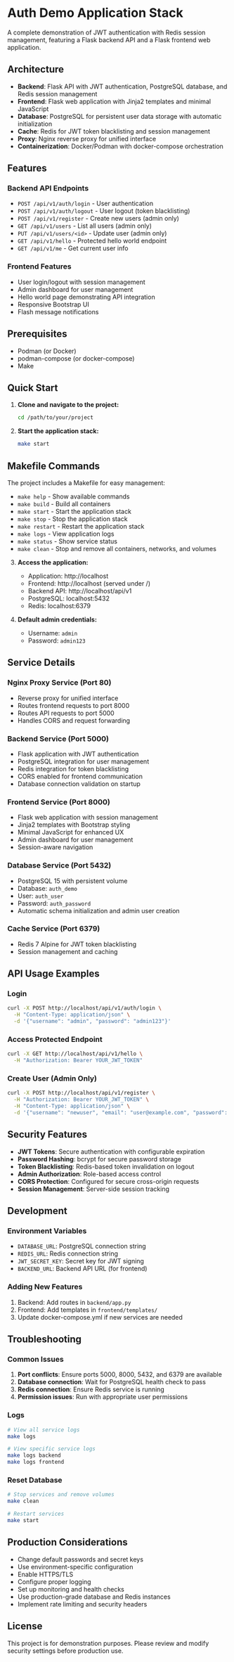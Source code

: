 # Auth Demo Application Stack

A complete demonstration of JWT authentication with Redis session management, featuring a Flask backend API and a Flask frontend web application.

## Architecture

- **Backend**: Flask API with JWT authentication, PostgreSQL database, and Redis session management
- **Frontend**: Flask web application with Jinja2 templates and minimal JavaScript
- **Database**: PostgreSQL for persistent user data storage with automatic initialization
- **Cache**: Redis for JWT token blacklisting and session management
- **Proxy**: Nginx reverse proxy for unified interface
- **Containerization**: Docker/Podman with docker-compose orchestration

## Features

### Backend API Endpoints
- `POST /api/v1/auth/login` - User authentication
- `POST /api/v1/auth/logout` - User logout (token blacklisting)
- `POST /api/v1/register` - Create new users (admin only)
- `GET /api/v1/users` - List all users (admin only)
- `PUT /api/v1/users/<id>` - Update user (admin only)
- `GET /api/v1/hello` - Protected hello world endpoint
- `GET /api/v1/me` - Get current user info

### Frontend Features
- User login/logout with session management
- Admin dashboard for user management
- Hello world page demonstrating API integration
- Responsive Bootstrap UI
- Flash message notifications

## Prerequisites

- Podman (or Docker)
- podman-compose (or docker-compose)
- Make

## Quick Start

1. **Clone and navigate to the project:**
   ```bash
   cd /path/to/your/project
   ```

2. **Start the application stack:**
   ```bash
   make start
   ```

## Makefile Commands

The project includes a Makefile for easy management:

- `make help` - Show available commands
- `make build` - Build all containers
- `make start` - Start the application stack
- `make stop` - Stop the application stack
- `make restart` - Restart the application stack
- `make logs` - View application logs
- `make status` - Show service status
- `make clean` - Stop and remove all containers, networks, and volumes

3. **Access the application:**
   - Application: http://localhost
   - Frontend: http://localhost (served under /)
   - Backend API: http://localhost/api/v1
   - PostgreSQL: localhost:5432
   - Redis: localhost:6379

4. **Default admin credentials:**
   - Username: `admin`
   - Password: `admin123`

## Service Details

### Nginx Proxy Service (Port 80)
- Reverse proxy for unified interface
- Routes frontend requests to port 8000
- Routes API requests to port 5000
- Handles CORS and request forwarding

### Backend Service (Port 5000)
- Flask application with JWT authentication
- PostgreSQL integration for user management
- Redis integration for token blacklisting
- CORS enabled for frontend communication
- Database connection validation on startup

### Frontend Service (Port 8000)
- Flask web application with session management
- Jinja2 templates with Bootstrap styling
- Minimal JavaScript for enhanced UX
- Admin dashboard for user management
- Session-aware navigation

### Database Service (Port 5432)
- PostgreSQL 15 with persistent volume
- Database: `auth_demo`
- User: `auth_user`
- Password: `auth_password`
- Automatic schema initialization and admin user creation

### Cache Service (Port 6379)
- Redis 7 Alpine for JWT token blacklisting
- Session management and caching

## API Usage Examples

### Login
```bash
curl -X POST http://localhost/api/v1/auth/login \
  -H "Content-Type: application/json" \
  -d '{"username": "admin", "password": "admin123"}'
```

### Access Protected Endpoint
```bash
curl -X GET http://localhost/api/v1/hello \
  -H "Authorization: Bearer YOUR_JWT_TOKEN"
```

### Create User (Admin Only)
```bash
curl -X POST http://localhost/api/v1/register \
  -H "Authorization: Bearer YOUR_JWT_TOKEN" \
  -H "Content-Type: application/json" \
  -d '{"username": "newuser", "email": "user@example.com", "password": "password123"}'
```

## Security Features

- **JWT Tokens**: Secure authentication with configurable expiration
- **Password Hashing**: bcrypt for secure password storage
- **Token Blacklisting**: Redis-based token invalidation on logout
- **Admin Authorization**: Role-based access control
- **CORS Protection**: Configured for secure cross-origin requests
- **Session Management**: Server-side session tracking

## Development

### Environment Variables
- `DATABASE_URL`: PostgreSQL connection string
- `REDIS_URL`: Redis connection string
- `JWT_SECRET_KEY`: Secret key for JWT signing
- `BACKEND_URL`: Backend API URL (for frontend)

### Adding New Features
1. Backend: Add routes in `backend/app.py`
2. Frontend: Add templates in `frontend/templates/`
3. Update docker-compose.yml if new services are needed

## Troubleshooting

### Common Issues

1. **Port conflicts**: Ensure ports 5000, 8000, 5432, and 6379 are available
2. **Database connection**: Wait for PostgreSQL health check to pass
3. **Redis connection**: Ensure Redis service is running
4. **Permission issues**: Run with appropriate user permissions

### Logs
```bash
# View all service logs
make logs

# View specific service logs
make logs backend
make logs frontend
```

### Reset Database
```bash
# Stop services and remove volumes
make clean

# Restart services
make start
```

## Production Considerations

- Change default passwords and secret keys
- Use environment-specific configuration
- Enable HTTPS/TLS
- Configure proper logging
- Set up monitoring and health checks
- Use production-grade database and Redis instances
- Implement rate limiting and security headers

## License

This project is for demonstration purposes. Please review and modify security settings before production use.
